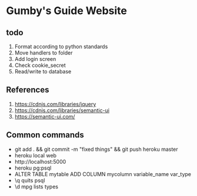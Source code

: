 # **Gumby's Guide Website**

## todo
1. Format according to python standards
2. Move handlers to folder
3. Add login screen
7. Check cookie_secret
8. Read/write to database

## References
1. https://cdnjs.com/libraries/jquery
2. https://cdnjs.com/libraries/semantic-ui
3. https://semantic-ui.com/

## Common commands
- git add . && git commit -m "fixed things" && git push heroku master
- heroku local web
- http://localhost:5000
- heroku pg:psql
- ALTER TABLE mytable ADD COLUMN mycolumn variable_name var_type
- \q quits psql
- \d mpg lists types
